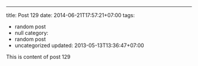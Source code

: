---
title: Post 129
date: 2014-06-21T17:57:21+07:00
tags:
  - random post
  - null
category:
  - random post
  - uncategorized
updated: 2013-05-13T13:36:47+07:00

This is content of post 129
